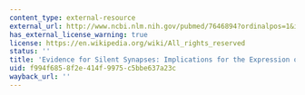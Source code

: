 ```yaml
---
content_type: external-resource
external_url: http://www.ncbi.nlm.nih.gov/pubmed/7646894?ordinalpos=1&itool=EntrezSystem2.PEntrez.Pubmed.Pubmed_ResultsPanel.Pubmed_DefaultReportPanel.Pubmed_RVDocSum
has_external_license_warning: true
license: https://en.wikipedia.org/wiki/All_rights_reserved
status: ''
title: 'Evidence for Silent Synapses: Implications for the Expression of LTP'
uid: f994f685-8f2e-414f-9975-c5bbe637a23c
wayback_url: ''
---
```

